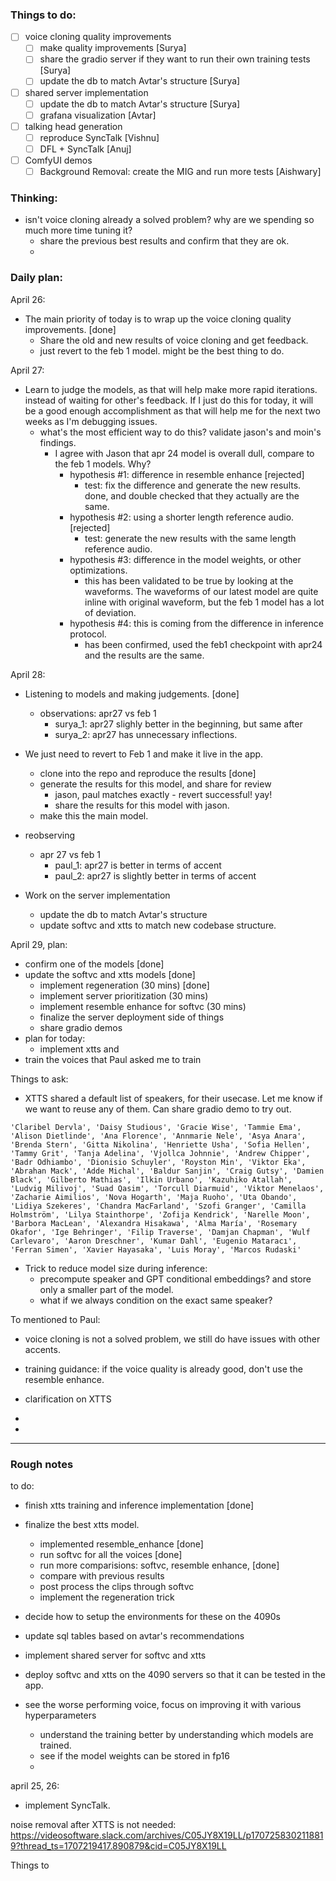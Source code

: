 ### Things to do:
- [ ] voice cloning quality improvements
	- [ ] make quality improvements [Surya]
	- [ ] share the gradio server if they want to run their own training tests [Surya]
    - [ ] update the db to match Avtar's structure [Surya]
- [ ] shared server implementation
	- [ ] update the db to match Avtar's structure [Surya]
	- [ ] grafana visualization [Avtar]
- [ ] talking head generation
	- [ ] reproduce SyncTalk [Vishnu]
	- [ ] DFL + SyncTalk [Anuj]
- [ ] ComfyUI demos
	- [ ] Background Removal: create the MIG and run more tests [Aishwary]

### Thinking:
- isn't voice cloning already a solved problem? why are we spending so much more time tuning it?
    - share the previous best results and confirm that they are ok.
    - 

### Daily plan:
April 26:
- The main priority of today is to wrap up the voice cloning quality improvements. [done]
    - Share the old and new results of voice cloning and get feedback. 
    - just revert to the feb 1 model. might be the best thing to do. 

April 27:
- Learn to judge the models, as that will help make more rapid iterations. instead of waiting for other's feedback. If I just do this for today, it will be a good enough accomplishment as that will help me for the next two weeks as I'm debugging issues. 
    - what's the most efficient way to do this? validate jason's and moin's findings.  
        - I agree with Jason that apr 24 model is overall dull, compare to the feb 1 models. Why?
            - hypothesis #1: difference in resemble enhance [rejected]
                - test: fix the difference and generate the new results. done, and double checked that they actually are the same. 
            - hypothesis #2: using a shorter length reference audio. [rejected]
                - test: generate the new results with the same length reference audio.
            - hypothesis #3: difference in the model weights, or other optimizations. 
                - this has been validated to be true by looking at the waveforms. The waveforms of our latest model are quite inline with original waveform, but the feb 1 model has a lot of deviation.
            - hypothesis #4: this is coming from the difference in inference protocol.
                - has been confirmed, used the feb1 checkpoint with apr24 and the results are the same.

April 28:
- Listening to models and making judgements. [done]
    - observations: apr27 vs feb 1
        - surya_1: apr27 slighly better in the beginning, but same after
        - surya_2: apr27 has unnecessary inflections.
- We just need to revert to Feb 1 and make it live in the app.
    - clone into the repo and reproduce the results [done]
    - generate the results for this model, and share for review 
        - jason, paul matches exactly - revert successful! yay!
        - share the results for this model with jason. 
    - make this the main model.
- reobserving
    - apr 27 vs feb 1
        - paul_1: apr27 is better in terms of accent
        - paul_2: apr27 is slightly better in terms of accent

- Work on the server implementation 
    - update the db to match Avtar's structure
    - update softvc and xtts to match new codebase structure.

April 29, plan:
- confirm one of the models [done]
- update the softvc and xtts models [done]
    - implement regeneration (30 mins) [done]
    - implement server prioritization (30 mins)
    - implement resemble enhance for softvc (30 mins)
    - finalize the server deployment side of things
    - share gradio demos
- plan for today:
    - implement xtts and 
- train the voices that Paul asked me to train

Things to ask:
- XTTS shared a default list of speakers, for their usecase. Let me know if we want to reuse any of them. Can share gradio demo to try out.
```
'Claribel Dervla', 'Daisy Studious', 'Gracie Wise', 'Tammie Ema', 'Alison Dietlinde', 'Ana Florence', 'Annmarie Nele', 'Asya Anara', 'Brenda Stern', 'Gitta Nikolina', 'Henriette Usha', 'Sofia Hellen', 'Tammy Grit', 'Tanja Adelina', 'Vjollca Johnnie', 'Andrew Chipper', 'Badr Odhiambo', 'Dionisio Schuyler', 'Royston Min', 'Viktor Eka', 'Abrahan Mack', 'Adde Michal', 'Baldur Sanjin', 'Craig Gutsy', 'Damien Black', 'Gilberto Mathias', 'Ilkin Urbano', 'Kazuhiko Atallah', 'Ludvig Milivoj', 'Suad Qasim', 'Torcull Diarmuid', 'Viktor Menelaos', 'Zacharie Aimilios', 'Nova Hogarth', 'Maja Ruoho', 'Uta Obando', 'Lidiya Szekeres', 'Chandra MacFarland', 'Szofi Granger', 'Camilla Holmström', 'Lilya Stainthorpe', 'Zofija Kendrick', 'Narelle Moon', 'Barbora MacLean', 'Alexandra Hisakawa', 'Alma María', 'Rosemary Okafor', 'Ige Behringer', 'Filip Traverse', 'Damjan Chapman', 'Wulf Carlevaro', 'Aaron Dreschner', 'Kumar Dahl', 'Eugenio Mataracı', 'Ferran Simen', 'Xavier Hayasaka', 'Luis Moray', 'Marcos Rudaski'
```
- Trick to reduce model size during inference:
    - precompute speaker and GPT conditional embeddings? and store only a smaller part of the model. 
    - what if we always condition on the exact same speaker?

To mentioned to Paul: 
- voice cloning is not a solved problem, we still do have issues with other accents. 
- training guidance: if the voice quality is already good, don't use the resemble enhance.

- clarification on XTTS
-  
- 


---
### Rough notes

to do:
- finish xtts training and inference implementation [done]
- finalize the best xtts model.
	- implemented resemble_enhance [done]
	- run softvc for all the voices [done]
	- run more comparisions: softvc, resemble enhance, [done]
	- compare with previous results
	- post process the clips through softvc
	- implement the regeneration trick
- decide how to setup the environments for these on the 4090s
- update sql tables based on avtar's recommendations
- implement shared server for softvc and xtts
- deploy softvc and xtts on the 4090 servers so that it can be tested in the app.

- see the worse performing voice, focus on improving it with various hyperparameters
	- understand the training better by understanding which models are trained.
	- see if the model weights can be stored in fp16
	- 

april 25, 26:
- implement SyncTalk. 

noise removal after XTTS is not needed: https://videosoftware.slack.com/archives/C05JY8X19LL/p1707258302118819?thread_ts=1707219417.890879&cid=C05JY8X19LL


Things to
